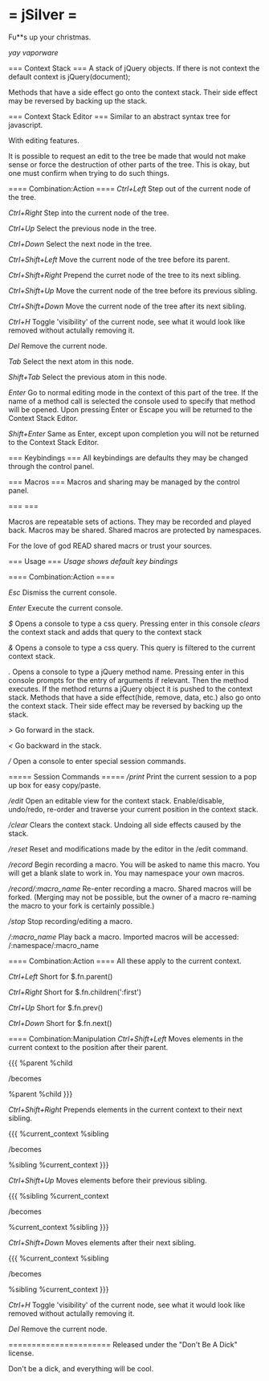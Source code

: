= jSilver =
======================

Fu**s up your christmas.

_yay vaporware_

=== Context Stack ===
A stack of jQuery objects. If there is not context the default context is jQuery(document);

Methods that have a side effect go onto the context stack. Their side effect may be reversed by backing up the stack.

=== Context Stack Editor ===
Similar to an abstract syntax tree for javascript.

With editing features.

It is possible to request an edit to the tree be made that would not make sense or force the destruction of other parts of the tree. This is okay, but one must confirm when trying to do such things.

==== Combination:Action ====
_Ctrl+Left_
Step out of the current node of the tree.

_Ctrl+Right_
Step into the current node of the tree.

_Ctrl+Up_
Select the previous node in the tree.

_Ctrl+Down_
Select the next node in the tree.

_Ctrl+Shift+Left_
Move the current node of the tree before its parent.

_Ctrl+Shift+Right_
Prepend the curret node of the tree to its next sibling.

_Ctrl+Shift+Up_
Move the current node of the tree before its previous sibling. 

_Ctrl+Shift+Down_
Move the current node of the tree after its next sibling.

_Ctrl+H_
Toggle 'visibility' of the current node, see what it would look like removed without actulally removing it.

_Del_
Remove the current node.

_Tab_
Select the next atom in this node.

_Shift+Tab_
Select the previous atom in this node.

_Enter_
Go to normal editing mode in the context of this part of the tree. If the name of a method call is selected the console used to specify that method will be opened. Upon pressing Enter or Escape you will be returned to the Context Stack Editor.

_Shift+Enter_
Same as Enter, except upon completion you will not be returned to the Context Stack Editor.

=== Keybindings ===
All keybindings are defaults they may be changed through the control panel.

=== Macros ===
Macros and sharing may be managed by the control panel.

===  ===

Macros are repeatable sets of actions. They may be recorded and played back. Macros may be shared. Shared macros are protected by namespaces.

For the love of god READ shared macrs or trust your sources.

=== Usage ===
*Usage shows default key bindings*

==== Combination:Action ====

_Esc_
Dismiss the current console.

_Enter_
Execute the current console.

_$_ 
Opens a console to type a css query. Pressing enter in this console _clears_ the context stack and adds that query to the context stack

_&_
Opens a console to type a css query. This query is filtered to the current context stack.

_._
Opens a console to type a jQuery method name. Pressing enter in this console prompts for the entry of arguments if relevant. Then the method executes. If the method returns a jQuery object it is pushed to the context stack. Methods that have a side effect(hide, remove, data, etc.) also go onto the context stack. Their side effect may be reversed by backing up the stack.

_>_
Go forward in the stack.

_<_ 
Go backward in the stack.

_/_
Open a console to enter special session commands.

===== Session Commands =====
_/print_
Print the current session to a pop up box for easy copy/paste.

_/edit_
Open an editable view for the context stack. Enable/disable, undo/redo, re-order and traverse your current position in the context stack.

_/clear_
Clears the context stack. Undoing all side effects caused by the stack.

_/reset_
Reset and modifications made by the editor in the /edit command.

_/record_
Begin recording a macro. You will be asked to name this macro. You will get a blank slate to work in. You may namespace your own macros.

_/record/:macro_name_
Re-enter recording a macro. Shared macros will be forked. (Merging may not be possible, but the owner of a macro re-naming the macro to your fork is certainly possible.)

_/stop_
Stop recording/editing a macro.

_/:macro_name_
Play back a macro. Imported macros will be accessed: /:namespace/:macro_name

==== Combination:Action ====
All these apply to the current context.

_Ctrl+Left_
Short for $.fn.parent()

_Ctrl+Right_
Short for $.fn.children(':first')

_Ctrl+Up_
Short for $.fn.prev()

_Ctrl+Down_
Short for $.fn.next()


==== Combination:Manipulation
_Ctrl+Shift+Left_
Moves elements in the current context to the position after their parent.

{{{
  %parent
    %child
  
  /becomes
  
  %parent
  %child
}}}

_Ctrl+Shift+Right_
Prepends elements in the current context to their next sibling.

{{{
  %current_context
  %sibling
  
  /becomes
  
  %sibling
    %current_context
}}}

_Ctrl+Shift+Up_
Moves elements before their previous sibling.

{{{
  %sibling
  %current_context
  
  /becomes
  
  %current_context
  %sibling
}}}

_Ctrl+Shift+Down_
Moves elements after their next sibling.

{{{
  %current_context
  %sibling
  
  /becomes
  
  %sibling
  %current_context
}}}

_Ctrl+H_
Toggle 'visibility' of the current node, see what it would look like removed without actulally removing it.

_Del_
Remove the current node.

======================
Released under the "Don't Be A Dick" license.

Don't be a dick, and everything will be cool.
